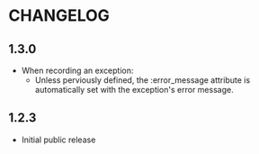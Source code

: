 # CHANGELOG

## 1.3.0
- When recording an exception: 
  - Unless perviously defined, the :error_message attribute is automatically set with the exception's error message.


## 1.2.3
- Initial public release

